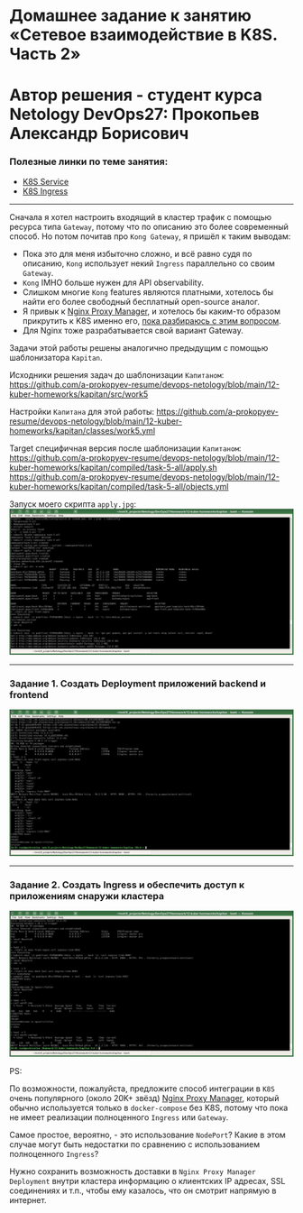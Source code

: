 # Домашнее задание к занятию «Сетевое взаимодействие в K8S. Часть 2»
# Автор решения - студент курса Netology DevOps27: Прокопьев Александр Борисович

### Полезные линки по теме занятия:
* [K8S Service](https://kubernetes.io/docs/concepts/services-networking/service/)
* [K8S Ingress](https://kubernetes.io/docs/concepts/services-networking/ingress/)

------

Сначала я хотел настроить входящий в кластер трафик с помощью ресурса типа `Gateway`, потому что по описанию это более современный способ. Но потом почитав про `Kong Gateway`, я пришёл к таким выводам:
* Пока это для меня избыточно сложно, и всё равно судя по описанию, `Kong` использует некий `Ingress` параллельно со своим `Gateway`.
* `Kong` IMHO больше нужен для API observability.
* Слишком многие `Kong` features являются платными, хотелось бы найти его более свободный бесплатный open-source аналог.
* Я привык к [Nginx Proxy Manager](https://github.com/NginxProxyManager/nginx-proxy-manager), и хотелось бы каким-то образом прикрутить к K8S именно его, [пока разбираюсь с этим вопросом](https://github.com/zimbres/nginx-proxy-manager-on-kubernetes).
* Для Nginx тоже разрабатывается свой вариант Gateway.

Задачи этой работы решены аналогично предыдущим с помощью шаблонизатора `Kapitan`.

Исходники решения задач до шаблонизации `Капитаном`: https://github.com/a-prokopyev-resume/devops-netology/blob/main/12-kuber-homeworks/kapitan/src/work5  

Настройки `Капитана` для этой работы: https://github.com/a-prokopyev-resume/devops-netology/blob/main/12-kuber-homeworks/kapitan/classes/work5.yml

Target специфичная версия после шаблонизации `Капитаном`:  
https://github.com/a-prokopyev-resume/devops-netology/blob/main/12-kuber-homeworks/kapitan/compiled/task-5-all/apply.sh  
https://github.com/a-prokopyev-resume/devops-netology/blob/main/12-kuber-homeworks/kapitan/compiled/task-5-all/objects.yml  

Запуск моего скрипта `apply.jpg`:
![](images/apply.jpg)

------

### Задание 1. Создать Deployment приложений backend и frontend
![](images/task-5-1.jpg)

------

### Задание 2. Создать Ingress и обеспечить доступ к приложениям снаружи кластера
![](images/task-5-2.jpg)


PS:  

По возможности, пожалуйста, предложите способ интеграции в `K8S` очень популярного (около 20K+ звёзд) [Nginx Proxy Manager](https://nginxproxymanager.com/), который обычно используется только в `docker-compose` без K8S, потому что пока не имеет реализации полноценного `Ingress` или `Gateway`.

Самое простое, вероятно, - это использование `NodePort`? Какие в этом случае могут быть недостатки по сравнению с использованием полноценного `Ingress`?

Нужно сохранить возможность доставки в `Nginx Proxy Manager` `Deployment` внутри кластера информацию о клиентских IP адресах, SSL соединениях и т.п., чтобы ему казалось, что он смотрит напрямую в интернет.